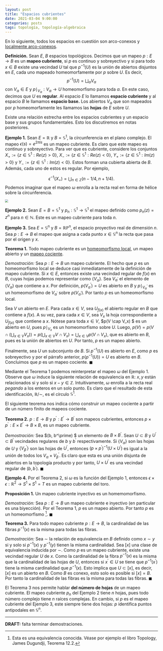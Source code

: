 ```yaml
---
layout: post
title: "Espacios cubrientes"
date: 2021-03-04 9:00:00
categories: posts
tags: topología, topología-algebraica
---
```


En lo siguiente, todos los espacios en cuestión son arco-conexos y [localmente arco-conexos](https://en.wikipedia.org/wiki/Locally_connected_space#Definitions_and_first_examples).

**Definición.** Sean $E$, $B$ espacios topológicos. Decimos que un mapeo $p: E \to B$ es un **mapeo cubriente**, si $p$ es continuo y sobreyectivo y si para todo $x \in B$ existe una vecindad $U$ tal que $p^{-1}(U)$ es la unión de abiertos disjuntos en $E$, cada uno mapeado homeomorfamente por $p$ sobre $U$. Es decir,
$$
p^{-1}(U) = \bigsqcup_\alpha V_\alpha
$$
con $V_\alpha \in E$ y $p\mid_{V_\alpha}: V_\alpha \to U$ homeomorfismo para toda $\alpha$. En este caso, decimos que $U$ es **regular**. Al espacio $E$ lo llamamos **espacio cubriente** y al espacio $B$ le llamamos **espacio base.** Los abiertos $V_\alpha$ que son mapeados por $p$ homeomorfamente les llamamos las **hojas** de $E$ sobre $U$.

Existe una relación estrecha entre los espacios cubrientes y un espacio base y sus grupos fundamentales. Esto los discutiremos en notas posteriores. 

**Ejemplo 1.** Sean $E = \mathbb R$ y $B = \mathbb S^1$, la círcunferencia en el plano complejo. El mapeo $\epsilon(s) = e^{2\pi i s}$ es un mapeo cubriente. Es claro que este mapeo es continuo y sobreyectivo. Para ver que es cubriente, considere los conjuntos $X_+ := \{z \in \mathbb S^1: Re(z) > 0 \}$, $X_{-} := \{z\in \mathbb S^1: Re(z) < 0 \}$, $Y_+ := \{z\in \mathbb S^1 : Im(z) > 0\}$ y $Y_{-}:= \{z \in \mathbb S^1: Im(z) < 0 \}$. Estos forman una cubierta abierta de $B$. Además, cada uno de estos es regular. Por ejemplo, 

$$
\epsilon^{-1}(X_+) = \bigcup_{n\in \mathbb Z} (n -1/4, n + 1/4 ).
$$
Podemos imaginar que el mapeo $\omega$ enrolla a la recta real en forma de hélice sobre la circunferencia. 

<img src="https://upload.wikimedia.org/wikipedia/commons/5/54/Covering_map.png" style="zoom:65%;" />



**Ejemplo 2.** Sean $E = B = \mathbb S^1$ y $p_n: \mathbb S^1 \to \mathbb S^1$ el mapeo definido como $p_n(z) = z^n$ para $n \in \mathbb N$. Este es un mapeo cubriente para toda $n$. 

**Ejemplo 3.** Sea $E = \mathbb S^n$ y $B = \mathbb{RP}^n$, el espacio proyectivo real de dimensión $n$. Sea $p: E \to B$  el mapeo que asigna a cada punto $x \in \mathbb S^n$ la recta que pasa por el origen y $x$.

**Teorema 1.** Todo mapeo cubriente es un [homeomorfismo local](https://en.wikipedia.org/wiki/Local_homeomorphism), un mapeo abierto y un [mapeo cociente](https://www.luisgrivas.com/blog/posts/2021/01/18/topologia-cociente.html). 

*Demostración:* Sea $p: E \to B$ un mapeo cubriente. El hecho que $p$ es un homeomorfismo local se deduce casi inmediatamente de la definición de mapeo cubriente. Si $x \in E$, entonces existe una vecindad regular de $f(x)$ en $B$, cuyas hojas podemos representar como $\{V_\alpha\}$. Sea $V_{\alpha^\prime}$ el elemento de $\{V_\alpha\}$ que contiene a $x$. Por definición,  $p(V_\alpha^\prime) =U$  es abierto en $B$ y $p\mid_{V_\alpha^\prime}$ es un homeomorfismo de $V_{\alpha^\prime}$ sobre $p(V_{\alpha^\prime})$. Por tanto $p$ es un homeomorfismo local.

Sea $V$ un abierto en $E$. Para cada $x \in V$, sea $U_{f(x)}$ el abierto regular en $B$ que contiene a $f(x)$. A su vez, para cada $x \in V$, sea $V_{x}$ la hoja correspondiente a $U_{f(x)}$ que contiene a $x$. Nótese para toda $x \in V$, $p(V \cap V_x) $ es un abierto en $U$, pues $p \mid_{V_x}$ es un homeomorfismo sobre $U$. Luego, $p(V) = p(V \cap (\bigcup_{x \in V} V_x)) = p(\bigcup_{x \in V} V \cap V_x) = \bigcup_{x \in V} p(V \cap V_x)$, que es abierto en $B$, pues es la unión de abiertos en $U$. Por tanto, $p$ es un mapeo abierto.

Finalmente, sea $U$ un subconjunto de $B$. Si $p^{-1}(U)$ es abierto en $E$, como $p$ es sobreyectivo y por el párrafo anterior, $p (p^{-1}(U))  = U$ es abierto en $B$. Concluimos que $p$ es un mapeo cociente. $\blacksquare$

Mediante el Teorema 1 podemos reinterpretar el mapeo $\omega$ del Ejemplo 1. Observe que $\omega$ induce la siguiente relación de equivalencia en $\mathbb R$: $x, y$ están relacionados si y solo si $x - y \in \mathbb Z$. Intuitivamente, $\omega$ enrolla a la recta real *pegando* a los enteros en un solo punto. Es claro que el resultado de esta identificación, $\mathbb R / \sim$, es el círculo $\mathbb S^1$.

El siguiente teorema nos indica cómo construir un mapeo cociente a partir de un número finito de mapeos cociente.

**Teorema 2.**  $p: E \rightarrow B$ y $p^\prime: E^\prime \rightarrow B^\prime$ son mapeos cubrientes, entonces $p \times p^\prime: E \times E^\prime \rightarrow B \times B,$ es un mapeo cubriente.

*Demostración:* Sea $(b, b^\prime) $ un elemento de $B \times B^\prime$. Sean $U \subset B$ y $U^\prime \subset B^\prime$ vecindades regulares de $b$ y $b^\prime$ respectivamente. Si $\{V_\alpha\}$ son las hojas de $U$ y $\{V^\prime_\beta\}$  son las hojas de $U^\prime$, entonces $(p\times p^\prime)^{-1} (U \times U^\prime)$ es igual a la unión de todos los $V_\alpha \times V^\prime_\beta$. Es claro que esta es una unión disjunta de abiertos en la topología producto y por tanto,  $U \times U^\prime$ es una vecindad regular de $(b, b^\prime)$. $\blacksquare$

**Ejemplo 4.** Por el Teorema 2, si $\omega$ es la función del Ejemplo 1, entonces $\epsilon \times \epsilon: \mathbb R^2 \to S^1 \times S^1 = T$ es un mapeo cubriente del toro. 

**Proposición 1.** Un mapeo cubriente inyectivo es un homemomorfismo.

*Demostración:* Sea $p: E \to B$ un mapeo cubriente e inyectivo (en particular es una biyección). Por el Teorema 1, $p$ es un mapeo abierto. Por tanto $p$ es un homeomorfismo [^1]. $\blacksquare$

**Teorema 3.** Para todo mapeo cubriente $p: E \to B$, la cardinalidad de las fibras $p^{-1}(x)$ es la misma para todas las fibras.

*Demostración:* Sea $\sim$ la relación de equivalencia en $B$ definido como $x \sim y$ si y solo si $p^{-1}(x)$ y $p^{-1}(y)$ tienen la misma cardinalidad. Sea $[x]$ una clase de equivalencia inducida por $\sim$. Como $p$ es un mapeo cubriente, existe una vecindad regular $U$ de $x$. Como la cardinalidad de la fibra $p^{-1}(x)$ es la misma que la cardinalidad de las hojas de $U$, entonces si $x^\prime \in U$ se tiene que $p^{-1}(x^\prime)$ tiene la misma cardinalidad que $p^{-1}(x)$. Esto implica que $U \subset [x]$, es decir, $[x]$ es un abierto en $B$. Como $B$ es conexo, esto solo es posible si $[x] = B$. Por tanto la cardinalidad de las fibras es la misma para todas las fibras. $\blacksquare$

El Teorema 3 nos permite hablar **del número de hojas** de un mapeo cubriente. El mapeo cubriente $p_n$ del Ejemplo 2 tiene $n$ hojas, pues todo número complejo tiene $n$ raíces complejas. En cambio, si $p$ es el mapeo cubriente del Ejemplo 3, este siempre tiene dos hojas: $p$ identifica puntos antipodales en $\mathbb S^n.$

---

[^1]: Esta es una equivalencia conocida. Véase por ejemplo el libro Topology, James Dugundji, Teorema 12.2.

**DRAFT:** falta terminar demostraciones.

